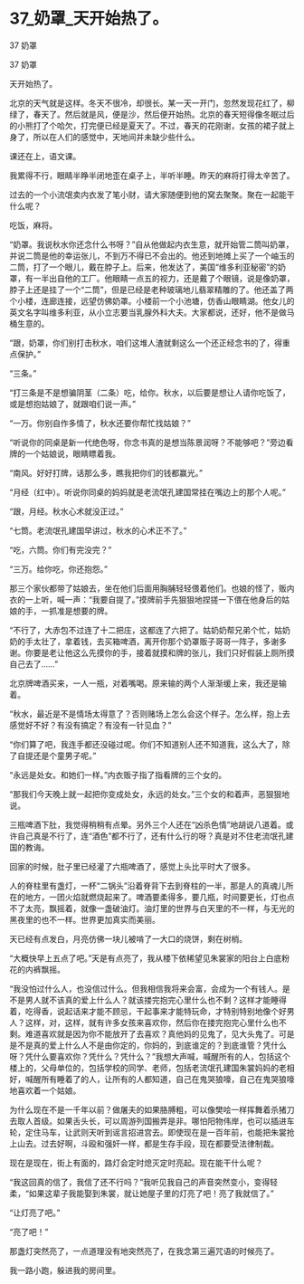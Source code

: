 # 37_奶罩_天开始热了。

37 奶罩

37 奶罩

天开始热了。

北京的天气就是这样。冬天不很冷，却很长。某一天一开门，忽然发现花红了，柳绿了，春天了。然后就是风，便是沙，然后便开始热。北京的春天短得像冬眠过后的小熊打了个哈欠，打完便已经是夏天了。不过，春天的花刚谢，女孩的裙子就上身了，所以在人们的感觉中，天地间并未缺少些什么。

课还在上，语文课。

我累得不行，眼睛半睁半闭地歪在桌子上，半听半睡。昨天的麻将打得太辛苦了。

过去的一个小流氓卖内衣发了笔小财，请大家随便到他的窝去聚聚。聚在一起能干什么呢？

吃饭，麻将。

“奶罩。我说秋水你还念什么书呀？”自从他做起内衣生意，就开始管二筒叫奶罩，并说二筒是他的幸运张儿，不到万不得已不会出的。他还到地摊上买了一个岫玉的二筒，打了一个眼儿，戴在脖子上。后来，他发达了，美国“维多利亚秘密”的奶罩，有一半出自他的工厂。他眼睛一点五的视力，还是戴了个眼镜，说是像奶罩，脖子上还是挂了一个“二筒”，但是已经是老种玻璃地儿翡翠精雕的了。他还盖了两个小楼，连廊连接，远望仿佛奶罩。小楼前一个小池塘，仿香山眼睛湖。他女儿的英文名字叫维多利亚，从小立志要当乳腺外科大夫。大家都说，还好，他不是做马桶生意的。

“跟，奶罩，你们别打击秋水，咱们这堆人渣就剩这么一个还正经念书的了，得重点保护。”

“三条。”

“打三条是不是想骗阴茎（二条）吃，给你。秋水，以后要是想让人请你吃饭了，或是想抱姑娘了，就跟咱们说一声。”

“一万。你别自作多情了，秋水还要你帮忙找姑娘？”

“听说你的同桌是新一代绝色呀，你念书真的是想当陈景润呀？不能够吧？”旁边看牌的一个姑娘说，眼睛瞟着我。

“南风。好好打牌，话那么多，瞧我把你们的钱都赢光。”

“月经（红中）。听说你同桌的妈妈就是老流氓孔建国常挂在嘴边上的那个人呢。”

“跟，月经。秋水心术就没正过。”

“七筒。老流氓孔建国早讲过，秋水的心术正不了。”

“吃，六筒。你们有完没完？”

“三万。给你吃，你还抱怨。”

那三个家伙都带了姑娘去，坐在他们后面用胸脯轻轻偎着他们。也娘的怪了，贩内衣的一上听，喊一声：“我要自提了。”摸牌前手先狠狠地捏搓一下偎在他身后的姑娘的手，一抓准是想要的牌。

“不行了，大赤包不过连了十二把庄，这都连了六把了。姑奶奶帮兄弟个忙，姑奶奶的手太壮了，拿着钱，去买箱啤酒，离开你那个奶罩贩子哥哥一阵子，多谢多谢。你要是老让他这么先摸你的手，接着就摸和牌的张儿，我们只好假装上厕所摸自己去了……”

北京牌啤酒买来，一人一瓶，对着嘴喝。原来输的两个人渐渐缓上来，我还是输着。

“秋水，最近是不是情场太得意了？否则赌场上怎么会这个样子。怎么样，抱上去感觉好不好？有没有搞定？有没有一针见血？”

“你们算了吧，我连手都还没碰过呢。你们不知道别人还不知道我，这么大了，除了自提还是个童男子呢。”

“永远是处女。和她们一样。”内衣贩子指了指看牌的三个女的。

“那我们今天晚上就一起把你变成处女，永远的处女。”三个女的和着声，恶狠狠地说。

三瓶啤酒下肚，我觉得稍稍有点晕。另外三个人还在“凶杀色情”地胡说八道着。或许自己真是不行了，连“酒色”都不行了，还有什么行的呀？真是对不住老流氓孔建国的教诲。

回家的时候，肚子里已经灌了六瓶啤酒了，感觉上头比平时大了很多。

人的脊柱里有盏灯，一杯“二锅头”沿着脊背下去到脊柱的一半，那是人的真魂儿所在的地方，一团火焰就燃烧起来了。啤酒要柔得多，要几瓶，时间要更长，灯也点不了太亮，飘摇着，就像一盏破油灯。油灯里的世界与白天里的不一样，与无光的黑夜里的也不一样。世界更加真实而美丽。

天已经有点发白，月亮仿佛一块儿被啃了一大口的烧饼，剩在树梢。

“大概快早上五点了吧。”天是有点亮了，我从楼下依稀望见朱裳家的阳台上白底粉花的内裤飘摇。

“我没怕过什么人，也没信过什么。但我相信我将来会富，会成为一个有钱人。是不是男人就不该真的爱上什么人？就该搂完抱完心里什么也不剩？这样才能睡得着，吃得香，说起话来才能不顾忌，干起事来才能特玩命，才特别特别地像个好男人？这样，对，这样，就有许多女孩来喜欢你，然后你在搂完抱完心里什么也不剩。难道喜欢就是因为你不能放开了去喜欢？真他妈的见鬼了，见大头鬼了。可是是不是真的爱上什么人不是由你定的，你妈的，到底谁定的？到底谁管？凭什么呀？凭什么要喜欢你？凭什么？凭什么？”我想大声喊，喊醒所有的人，包括这个楼上的，父母单位的，包括学校的同学、老师，包括老流氓孔建国朱裳妈妈的老相好，喊醒所有睡着了的人，让所有的人都知道，自己在鬼哭狼嚎，自己在鬼哭狼嚎地喜欢着一个姑娘。

为什么现在不是一千年以前？做屠夫的如果胳膊粗，可以像樊哙一样挥舞着杀猪刀去取人首级。如果舌头长，可以周游列国搬弄是非。哪怕阳物伟岸，也可以插进车轮，定住马车，让武则天听到谣言招进宫去。即使现在是一百年前，也能把朱裳抢上山去。过去好啊，斗殴和强奸一样，都是生存手段，现在都要受法律制裁。

现在是现在，街上有面的，路灯会定时熄灭定时亮起。现在能干什么呢？

“我这回真的信了，我信了还不行吗？”我听见我自己的声音突然变小，变得轻柔，“如果这辈子我能娶到朱裳，就让她屋子里的灯亮了吧！亮了我就信了。”

“让灯亮了吧。”

“亮了吧！”

那盏灯突然亮了，一点道理没有地突然亮了，在我念第三遍咒语的时候亮了。

我一路小跑，躲进我的房间里。